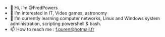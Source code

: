- 👋 Hi, I’m @FredPowers
- 👀 I’m interested in IT, Video games, astronomy
- 🌱 I’m currently learning computer networks, Linux and Windows system administration, scripting powershell & bash. 
- 📫 How to reach me : f.puren@hotmail.fr

<!---
FredPowers/FredPowers is a ✨ special ✨ repository because its `README.md` (this file) appears on your GitHub profile.
You can click the Preview link to take a look at your changes.
--->
